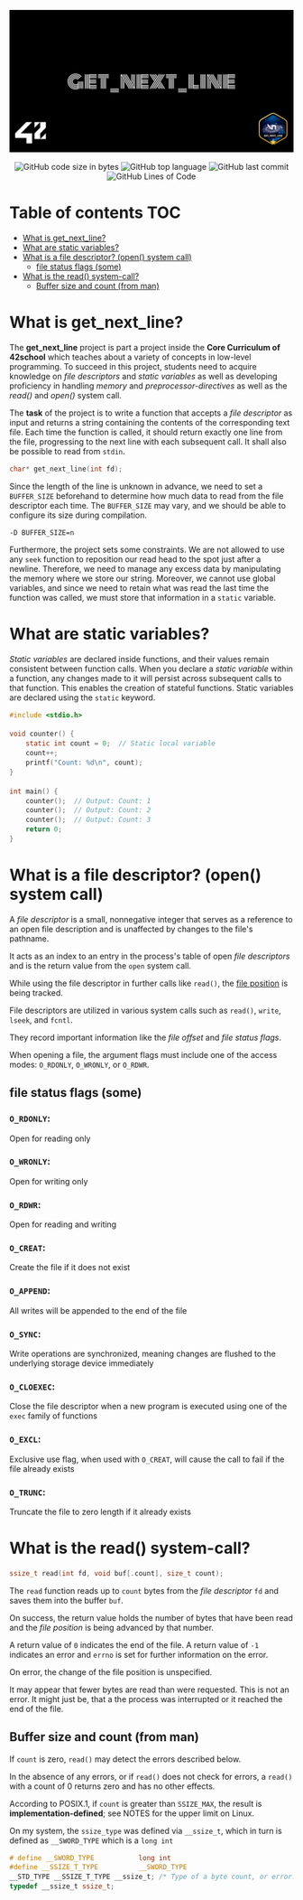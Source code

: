 ![](cover-get_next_line-bonus.png)

<p align="center">
<img alt="GitHub code size in bytes" src="https://img.shields.io/github/languages/code-size/Keisn1/get-next-line?color=blueviolet" />
<img alt="GitHub top language" src="https://img.shields.io/github/languages/top/Keisn1/get-next-line?color=blue" />
<img alt="GitHub last commit" src="https://img.shields.io/github/last-commit/Keisn1/get-next-line?color=brightgreen" />
<img alt="GitHub Lines of Code" src="https://tokei.rs/b1/github/Keisn1/get-next-line?category=code" />
</p>

# Table of contents <span class="tag" data-tag-name="TOC"><span class="smallcaps">TOC</span></span>

  - [What is get\_next\_line?](#what-is-get_next_line)
  - [What are static variables?](#what-are-static-variables)
  - [What is a file descriptor? (open() system
    call)](#what-is-a-file-descriptor-open-system-call)
      - [file status flags (some)](#file-status-flags-some)
  - [What is the read() system-call?](#what-is-the-read-system-call)
      - [Buffer size and count (from
        man)](#buffer-size-and-count-from-man)

# What is get\_next\_line?

The **get\_next\_line** project is part a project inside the **Core
Curriculum of 42school** which teaches about a variety of concepts in
low-level programming. To succeed in this project, students need to
acquire knowledge on *file descriptors* and *static variables* as well
as developing proficiency in handling *memory* and
*preprocessor-directives* as well as the *read()* and *open()* system
call.

The **task** of the project is to write a function that accepts a *file
descriptor* as input and returns a string containing the contents of the
corresponding text file. Each time the function is called, it should
return exactly one line from the file, progressing to the next line with
each subsequent call. It shall also be possible to read from `stdin`.

``` c
char* get_next_line(int fd);
```

Since the length of the line is unknown in advance, we need to set a
`BUFFER_SIZE` beforehand to determine how much data to read from the
file descriptor each time. The `BUFFER_SIZE` may vary, and we should be
able to configure its size during compilation.

``` shell
-D BUFFER_SIZE=n
```

Furthermore, the project sets some constraints. We are not allowed to
use any `seek` function to reposition our read head to the spot just
after a newline. Therefore, we need to manage any excess data by
manipulating the memory where we store our string. Moreover, we cannot
use global variables, and since we need to retain what was read the last
time the function was called, we must store that information in a
`static` variable.

# What are static variables?

*Static variables* are declared inside functions, and their values
remain consistent between function calls. When you declare a *static
variable* within a function, any changes made to it will persist across
subsequent calls to that function. This enables the creation of stateful
functions. Static variables are declared using the `static` keyword.

``` c
#include <stdio.h>

void counter() {
    static int count = 0;  // Static local variable
    count++;
    printf("Count: %d\n", count);
}

int main() {
    counter();  // Output: Count: 1
    counter();  // Output: Count: 2
    counter();  // Output: Count: 3
    return 0;
}
```

# What is a file descriptor? (open() system call)

A *file descriptor* is a small, nonnegative integer that serves as a
reference to an open file description and is unaffected by changes to
the file's pathname.

It acts as an index to an entry in the process's table of open *file
descriptors* and is the return value from the `open` system call.

While using the file descriptor in further calls like `read()`, the
[file
position](https://www.gnu.org/software/libc/manual/html_node/File-Position.html)
is being tracked.

File descriptors are utilized in various system calls such as `read()`,
`write`, `lseek`, and `fcntl`.

They record important information like the *file offset* and *file
status flags*.

When opening a file, the argument flags must include one of the access
modes: `O_RDONLY`, `O_WRONLY`, or `O_RDWR`.

## file status flags (some)

### `O_RDONLY`:

Open for reading only

### `O_WRONLY`:

Open for writing only

### `O_RDWR`:

Open for reading and writing

### `O_CREAT`:

Create the file if it does not exist

### `O_APPEND`:

All writes will be appended to the end of the file

### `O_SYNC`:

Write operations are synchronized, meaning changes are flushed to the
underlying storage device immediately

### `O_CLOEXEC`:

Close the file descriptor when a new program is executed using one of
the `exec` family of functions

### `O_EXCL`:

Exclusive use flag, when used with `O_CREAT`, will cause the call to
fail if the file already exists

### `O_TRUNC`:

Truncate the file to zero length if it already exists

# What is the read() system-call?

``` c
ssize_t read(int fd, void buf[.count], size_t count);
```

The `read` function reads up to `count` bytes from the *file descriptor*
`fd` and saves them into the buffer `buf`.

On success, the return value holds the number of bytes that have been
read and the *file position* is being advanced by that number.

A return value of `0` indicates the end of the file. A return value of
`-1` indicates an error and `errno` is set for further information on
the error.

On error, the change of the file position is unspecified.

It may appear that fewer bytes are read than were requested. This is not
an error. It might just be, that a the process was interrupted or it
reached the end of the file.

## Buffer size and count (from man)

If `count` is zero, `read()` may detect the errors described below.

In the absence of any errors, or if `read()` does not check for errors,
a `read()` with a count of 0 returns zero and has no other effects.

According to POSIX.1, if `count` is greater than `SSIZE_MAX`, the result
is **implementation-defined**; see NOTES for the upper limit on Linux.

On my system, the `ssize_type` was defined via `__ssize_t`, which in
turn is defined as `__SWORD_TYPE` which is a `long int`

``` c
# define __SWORD_TYPE           long int
#define __SSIZE_T_TYPE          __SWORD_TYPE
__STD_TYPE __SSIZE_T_TYPE __ssize_t; /* Type of a byte count, or error.  */
typedef __ssize_t ssize_t;
```
